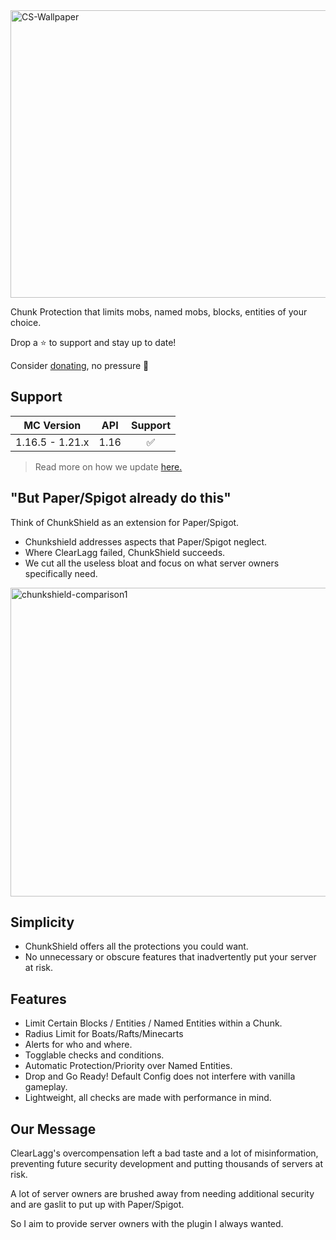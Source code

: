 <img width="1280" height="460" alt="CS-Wallpaper" src="https://github.com/user-attachments/assets/923d1c41-565c-4fc8-9713-67436268654a" />

Chunk Protection that limits mobs, named mobs, blocks, entities of your choice.

Drop a ⭐ to support and stay up to date!

Consider [donating](https://ko-fi.com/jammerz), no pressure 🩷

## Support
| MC Version    | API  | Support |
| :---------:   | :-:  | :-----: |
| 1.16.5 - 1.21.x | 1.16 |  ✅ |
> Read more on how we update [here.](https://github.com/eh-K/Spigoty/blob/main/API/Codebase%20Unification.md)

## "But Paper/Spigot already do this"
Think of ChunkShield as an extension for Paper/Spigot. 
- Chunkshield addresses aspects that Paper/Spigot neglect.
- Where ClearLagg failed, ChunkShield succeeds.
- We cut all the useless bloat and focus on what server owners specifically need.

<img width="561" height="494" alt="chunkshield-comparison1" src="https://github.com/user-attachments/assets/72fc16c2-ea01-48c3-b641-1ead17b16402" />

## Simplicity
- ChunkShield offers all the protections you could want.
- No unnecessary or obscure features that inadvertently put your server at risk.

## Features
- Limit Certain Blocks / Entities / Named Entities within a Chunk.
- Radius Limit for Boats/Rafts/Minecarts
- Alerts for who and where.
- Togglable checks and conditions.
- Automatic Protection/Priority over Named Entities.
- Drop and Go Ready! Default Config does not interfere with vanilla gameplay.
- Lightweight, all checks are made with performance in mind.

## Our Message
ClearLagg's overcompensation left a bad taste and a lot of misinformation, preventing future security development and putting thousands of servers at risk.

A lot of server owners are brushed away from needing additional security and are gaslit to put up with Paper/Spigot.

So I aim to provide server owners with the plugin I always wanted.
